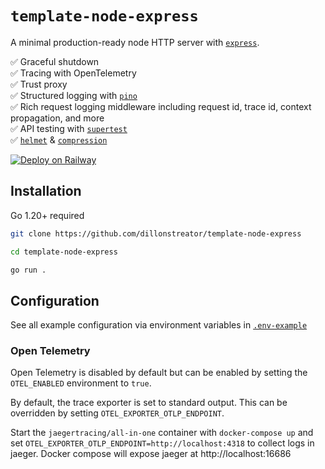 # `template-node-express`

A minimal production-ready node HTTP server with [`express`](https://expressjs.com/).

✅ Graceful shutdown \
✅ Tracing with OpenTelemetry \
✅ Trust proxy \
✅ Structured logging with [`pino`](https://github.com/pinojs/pino) \
✅ Rich request logging middleware including request id, trace id, context propagation, and more \
✅ API testing with [`supertest`](https://github.com/ladjs/supertest) \
✅ [`helmet`](https://github.com/helmetjs/helmet) & [`compression`](https://github.com/expressjs/compression)

[![Deploy on Railway](https://railway.app/button.svg)](https://railway.app/template/FdfQPz?referralCode=ToZEjF)

## Installation

Go 1.20+ required

```sh
git clone https://github.com/dillonstreator/template-node-express

cd template-node-express

go run .
```

## Configuration

See all example configuration via environment variables in [`.env-example`](./.env-example)

### Open Telemetry

Open Telemetry is disabled by default but can be enabled by setting the `OTEL_ENABLED` environment to `true`.

By default, the trace exporter is set to standard output. This can be overridden by setting `OTEL_EXPORTER_OTLP_ENDPOINT`.

Start the `jaegertracing/all-in-one` container with `docker-compose up` and set `OTEL_EXPORTER_OTLP_ENDPOINT=http://localhost:4318` to collect logs in jaeger. Docker compose will expose jaeger at http://localhost:16686